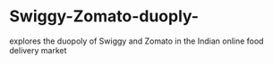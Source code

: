 # Swiggy-Zomato-duoply-
 explores the duopoly of Swiggy and Zomato in the Indian online food delivery market 
